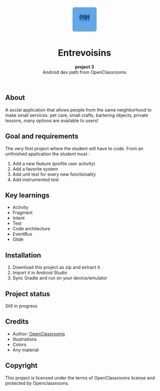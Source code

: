 <div align="center"><img src="app/src/main/res/mipmap-xhdpi/ic_launcher.png"></div>
<h1 align="center">Entrevoisins</h1>
<p align="center"><strong>project 3</strong>
<br>Android dev path from OpenClassrooms</p>
<br/>
<h2>About</h2>
A social application that allows people from the same neighborhood to make small services: pet care, small crafts, bartering objects, private lessons, many options are available to users! 

<h2>Goal and requirements</h2>

The very first project where the student will have to code. From an unfinished application the student must :
  1. Add a new feature (profile user activity)
  2. Add a favorite system
  2. Add unit test for every new fonctionality
  3. Add instrumented test

<h2>Key learnings</h2>

- Activity
- Fragment 
- Intent
- Test 
- Code architecture 
- EventBus
- Glide

<h2>Installation</h2>

1. Download this project as zip and extract it
2. Import it in Android Studio
3. Sync Gradle and run on your device/emulator

<h2>Project status</h2>
Still in progress

<h2>Credits</h2>

- Author: <a href="https://openclassrooms.com" target="_blank">OpenClassrooms</a>
- Illustrations
- Colors
- Any material

<h2>Copyright</h2>
This project is licensed under the terms of OpenClassrooms license and protected by Openclassrooms.
